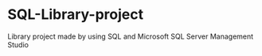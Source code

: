 # SQL-Library-project

Library project made by using SQL and Microsoft SQL Server Management Studio
